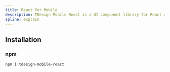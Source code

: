 ```yaml
---
title: React for Mobile
description: TDesign Mobile React is a UI component library for React and Mobile application.
spline: explain
---
```


## Installation

### npm

```bash
npm i tdesign-mobile-react
```
